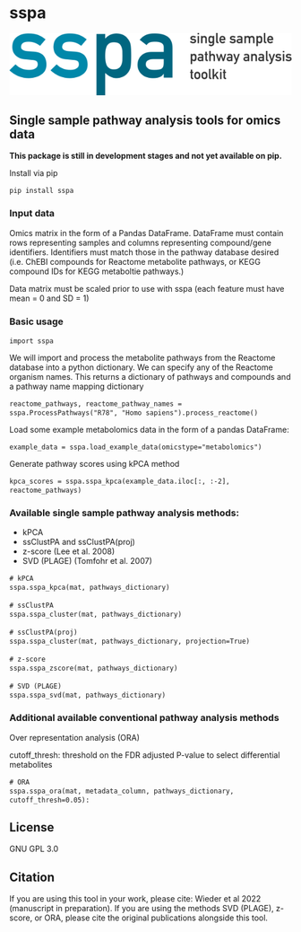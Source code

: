 # sspa
![sspa_logo](sspa_logo.png)


## Single sample pathway analysis tools for omics data
**This package is still in development stages and not yet available on pip.**

Install via pip

```
pip install sspa
```

### Input data

Omics matrix in the form of a Pandas DataFrame. DataFrame must contain rows representing samples and columns representing compound/gene identifiers. Identifiers must match those in the pathway database desired (i.e. ChEBI compounds for Reactome metabolite pathways, or KEGG compound IDs for KEGG metaboltie pathways.)

Data matrix must be scaled prior to use with sspa (each feature must have mean = 0 and SD = 1)


### Basic usage

```
import sspa
```

We will import and process the metabolite pathways from the Reactome database into a python dictionary. We can specify any of the Reactome organism names.
This returns a dictionary of pathways and compounds and a pathway name mapping dictionary

```
reactome_pathways, reactome_pathway_names = sspa.ProcessPathways("R78", "Homo sapiens").process_reactome()
```

Load some example metabolomics data in the form of a pandas DataFrame:

```
example_data = sspa.load_example_data(omicstype="metabolomics")
```

Generate pathway scores using kPCA method

```
kpca_scores = sspa.sspa_kpca(example_data.iloc[:, :-2], reactome_pathways)
```

### Available single sample pathway analysis methods:
- kPCA
- ssClustPA and ssClustPA(proj)
- z-score (Lee et al. 2008)
- SVD (PLAGE) (Tomfohr et al. 2007)

```
# kPCA
sspa.sspa_kpca(mat, pathways_dictionary)

# ssClustPA
sspa.sspa_cluster(mat, pathways_dictionary)

# ssClustPA(proj)
sspa.sspa_cluster(mat, pathways_dictionary, projection=True)

# z-score
sspa.sspa_zscore(mat, pathways_dictionary)

# SVD (PLAGE)
sspa.sspa_svd(mat, pathways_dictionary)
```

### Additional available conventional pathway analysis methods
Over representation analysis (ORA)

cutoff_thresh: threshold on the FDR adjusted P-value to select differential metabolites

```
# ORA
sspa.sspa_ora(mat, metadata_column, pathways_dictionary, cutoff_thresh=0.05):
```

## License
GNU GPL 3.0

## Citation
If you are using this tool in your work, please cite: Wieder et al 2022 (manuscript in preparation).
If you are using the methods SVD (PLAGE), z-score, or ORA, please cite the original publications alongside this tool.